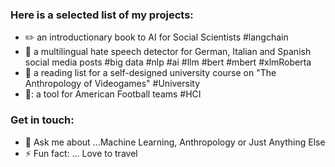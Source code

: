 ### Here is a selected list of my projects:

- :pencil2: an introductionary book to AI for Social Scientists #langchain 
- 🔭 a multilingual hate speech detector for German, Italian and Spanish social media posts #big data #nlp #ai #llm #bert #mbert #xlmRoberta
- :scroll: a reading list for a self-designed university course on "The Anthropology of Videogames" #University
- 🏈: a tool for American Football teams #HCI 

### Get in touch:  
- 💬 Ask me about ...Machine Learning, Anthropology or Just Anything Else
- ⚡ Fun fact: ... Love to travel 
